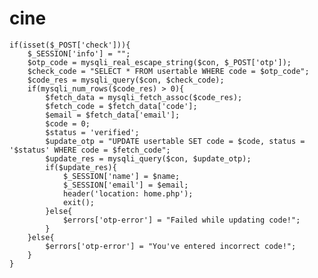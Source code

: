 # cine


    if(isset($_POST['check'])){
        $_SESSION['info'] = "";
        $otp_code = mysqli_real_escape_string($con, $_POST['otp']);
        $check_code = "SELECT * FROM usertable WHERE code = $otp_code";
        $code_res = mysqli_query($con, $check_code);
        if(mysqli_num_rows($code_res) > 0){
            $fetch_data = mysqli_fetch_assoc($code_res);
            $fetch_code = $fetch_data['code'];
            $email = $fetch_data['email'];
            $code = 0;
            $status = 'verified';
            $update_otp = "UPDATE usertable SET code = $code, status = '$status' WHERE code = $fetch_code";
            $update_res = mysqli_query($con, $update_otp);
            if($update_res){
                $_SESSION['name'] = $name;
                $_SESSION['email'] = $email;
                header('location: home.php');
                exit();
            }else{
                $errors['otp-error'] = "Failed while updating code!";
            }
        }else{
            $errors['otp-error'] = "You've entered incorrect code!";
        }
    }
